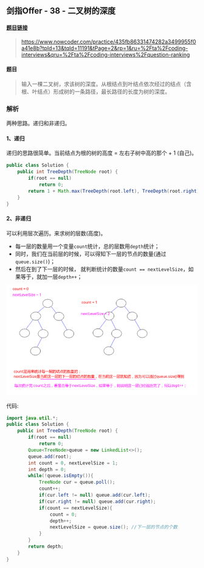 ## 剑指Offer - 38 - 二叉树的深度

#### [题目链接](https://www.nowcoder.com/practice/435fb86331474282a3499955f0a41e8b?tpId=13&tqId=11191&tPage=2&rp=1&ru=%2Fta%2Fcoding-interviews&qru=%2Fta%2Fcoding-interviews%2Fquestion-ranking)

> https://www.nowcoder.com/practice/435fb86331474282a3499955f0a41e8b?tpId=13&tqId=11191&tPage=2&rp=1&ru=%2Fta%2Fcoding-interviews&qru=%2Fta%2Fcoding-interviews%2Fquestion-ranking

#### 题目

> 输入一棵二叉树，求该树的深度。从根结点到叶结点依次经过的结点（含根、叶结点）形成树的一条路径，最长路径的长度为树的深度。

### 解析

两种思路。递归和非递归。

#### 1、递归

递归的思路很简单。当前结点为根的树的高度 = 左右子树中高的那个 + 1 (自己)。

```java
public class Solution {
    public int TreeDepth(TreeNode root) {
        if(root == null)
            return 0;
        return 1 + Math.max(TreeDepth(root.left), TreeDepth(root.right));
    }
}
```

#### 2、非递归

可以利用层次遍历。来求树的层数(高度)。

* 每一层的数量用一个变量`count`统计，总的层数用`depth`统计；
* 同时，我们在当前层的时候，可以得知下一层的节点的数量(通过`queue.size()`)；
* 然后在到了下一层的时候， 就判断统计的数量`count == nextLevelSize`，如果等于，就加一层`depth++`；

![png](images/38_s.png)

代码:

```java
import java.util.*;
public class Solution {
    public int TreeDepth(TreeNode root) {
        if(root == null)
            return 0;
        Queue<TreeNode>queue = new LinkedList<>();
        queue.add(root);
        int count = 0, nextLevelSize = 1;
        int depth = 0;
        while(!queue.isEmpty()){
            TreeNode cur = queue.poll();
            count++;
            if(cur.left != null) queue.add(cur.left);
            if(cur.right != null) queue.add(cur.right);
            if(count == nextLevelSize){
                count = 0;
                depth++;
                nextLevelSize = queue.size(); //下一层的节点的个数
            }
        }
        return depth;
    }
}
```

